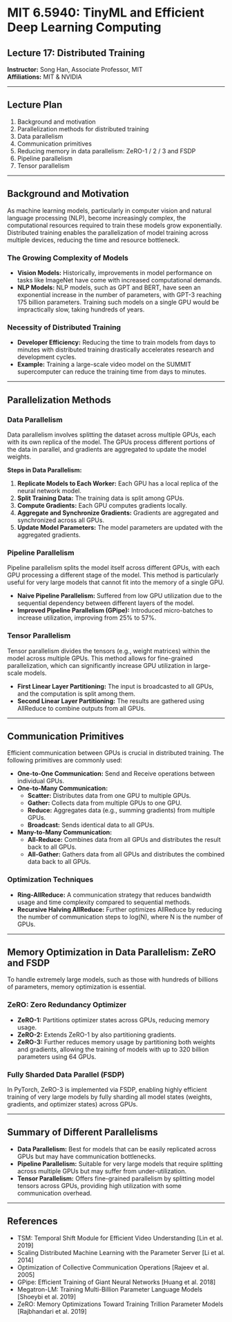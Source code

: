 
# MIT 6.5940: TinyML and Efficient Deep Learning Computing

## Lecture 17: Distributed Training

**Instructor:** Song Han, Associate Professor, MIT  
**Affiliations:** MIT & NVIDIA  

---

## Lecture Plan

1. Background and motivation
2. Parallelization methods for distributed training
3. Data parallelism
4. Communication primitives
5. Reducing memory in data parallelism: ZeRO-1 / 2 / 3 and FSDP
6. Pipeline parallelism
7. Tensor parallelism

---

## Background and Motivation

As machine learning models, particularly in computer vision and natural language processing (NLP), become increasingly complex, the computational resources required to train these models grow exponentially. Distributed training enables the parallelization of model training across multiple devices, reducing the time and resource bottleneck.

### The Growing Complexity of Models

- **Vision Models:** Historically, improvements in model performance on tasks like ImageNet have come with increased computational demands.
- **NLP Models:** NLP models, such as GPT and BERT, have seen an exponential increase in the number of parameters, with GPT-3 reaching 175 billion parameters. Training such models on a single GPU would be impractically slow, taking hundreds of years.

### Necessity of Distributed Training

- **Developer Efficiency:** Reducing the time to train models from days to minutes with distributed training drastically accelerates research and development cycles.
- **Example:** Training a large-scale video model on the SUMMIT supercomputer can reduce the training time from days to minutes.

---

## Parallelization Methods

### Data Parallelism

Data parallelism involves splitting the dataset across multiple GPUs, each with its own replica of the model. The GPUs process different portions of the data in parallel, and gradients are aggregated to update the model weights.

**Steps in Data Parallelism:**
1. **Replicate Models to Each Worker:** Each GPU has a local replica of the neural network model.
2. **Split Training Data:** The training data is split among GPUs.
3. **Compute Gradients:** Each GPU computes gradients locally.
4. **Aggregate and Synchronize Gradients:** Gradients are aggregated and synchronized across all GPUs.
5. **Update Model Parameters:** The model parameters are updated with the aggregated gradients.

### Pipeline Parallelism

Pipeline parallelism splits the model itself across different GPUs, with each GPU processing a different stage of the model. This method is particularly useful for very large models that cannot fit into the memory of a single GPU.

- **Naive Pipeline Parallelism:** Suffered from low GPU utilization due to the sequential dependency between different layers of the model.
- **Improved Pipeline Parallelism (GPipe):** Introduced micro-batches to increase utilization, improving from 25% to 57%.

### Tensor Parallelism

Tensor parallelism divides the tensors (e.g., weight matrices) within the model across multiple GPUs. This method allows for fine-grained parallelization, which can significantly increase GPU utilization in large-scale models.

- **First Linear Layer Partitioning:** The input is broadcasted to all GPUs, and the computation is split among them.
- **Second Linear Layer Partitioning:** The results are gathered using AllReduce to combine outputs from all GPUs.

---

## Communication Primitives

Efficient communication between GPUs is crucial in distributed training. The following primitives are commonly used:

- **One-to-One Communication:** Send and Receive operations between individual GPUs.
- **One-to-Many Communication:**
  - **Scatter:** Distributes data from one GPU to multiple GPUs.
  - **Gather:** Collects data from multiple GPUs to one GPU.
  - **Reduce:** Aggregates data (e.g., summing gradients) from multiple GPUs.
  - **Broadcast:** Sends identical data to all GPUs.
- **Many-to-Many Communication:** 
  - **All-Reduce:** Combines data from all GPUs and distributes the result back to all GPUs.
  - **All-Gather:** Gathers data from all GPUs and distributes the combined data back to all GPUs.

### Optimization Techniques

- **Ring-AllReduce:** A communication strategy that reduces bandwidth usage and time complexity compared to sequential methods.
- **Recursive Halving AllReduce:** Further optimizes AllReduce by reducing the number of communication steps to log(N), where N is the number of GPUs.

---

## Memory Optimization in Data Parallelism: ZeRO and FSDP

To handle extremely large models, such as those with hundreds of billions of parameters, memory optimization is essential.

### ZeRO: Zero Redundancy Optimizer

- **ZeRO-1:** Partitions optimizer states across GPUs, reducing memory usage.
- **ZeRO-2:** Extends ZeRO-1 by also partitioning gradients.
- **ZeRO-3:** Further reduces memory usage by partitioning both weights and gradients, allowing the training of models with up to 320 billion parameters using 64 GPUs.

### Fully Sharded Data Parallel (FSDP)

In PyTorch, ZeRO-3 is implemented via FSDP, enabling highly efficient training of very large models by fully sharding all model states (weights, gradients, and optimizer states) across GPUs.

---

## Summary of Different Parallelisms

- **Data Parallelism:** Best for models that can be easily replicated across GPUs but may have communication bottlenecks.
- **Pipeline Parallelism:** Suitable for very large models that require splitting across multiple GPUs but may suffer from under-utilization.
- **Tensor Parallelism:** Offers fine-grained parallelism by splitting model tensors across GPUs, providing high utilization with some communication overhead.

---

## References

- TSM: Temporal Shift Module for Efficient Video Understanding [Lin et al. 2019]
- Scaling Distributed Machine Learning with the Parameter Server [Li et al. 2014]
- Optimization of Collective Communication Operations [Rajeev et al. 2005]
- GPipe: Efficient Training of Giant Neural Networks [Huang et al. 2018]
- Megatron-LM: Training Multi-Billion Parameter Language Models [Shoeybi et al. 2019]
- ZeRO: Memory Optimizations Toward Training Trillion Parameter Models [Rajbhandari et al. 2019]
